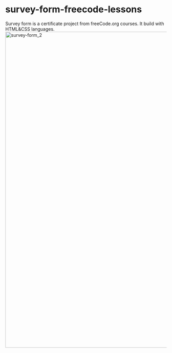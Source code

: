 # survey-form-freecode-lessons

Survey form is a certificate project from freeCode.org courses. It build with HTML&CSS languages.
<img width="988" alt="survey-form_2" src="https://user-images.githubusercontent.com/32419664/179368022-e17f5a95-5d66-4100-b23c-d730853b498c.png">
